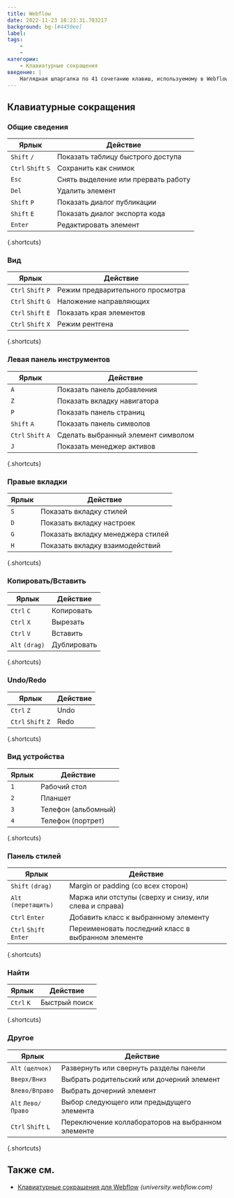 ```yaml
---
title: Webflow
date: 2022-11-23 16:23:31.703217
background: bg-[#4450ee]
label:
tags:
    -
    -
категории:
    - Клавиатурные сокращения
введение: |
    Наглядная шпаргалка по 41 сочетанию клавиш, используемому в Webflow
---
```




Клавиатурные сокращения
------------------



### Общие сведения

Ярлык | Действие
---|---
`Shift` `/` | Показать таблицу быстрого доступа
`Ctrl` `Shift` `S` | Сохранить как снимок
`Esc` | Снять выделение или прервать работу
`Del` | Удалить элемент
`Shift` `P` | Показать диалог публикации
`Shift` `E` | Показать диалог экспорта кода
`Enter` | Редактировать элемент
{.shortcuts}


### Вид

Ярлык | Действие
---|---
`Ctrl` `Shift` `P` | Режим предварительного просмотра
`Ctrl` `Shift` `G` | Наложение направляющих
`Ctrl` `Shift` `E` | Показать края элементов
`Ctrl` `Shift` `X` | Режим рентгена
{.shortcuts}


### Левая панель инструментов

Ярлык | Действие
---|---
`A` | Показать панель добавления
`Z` | Показать вкладку навигатора
`P` | Показать панель страниц
`Shift` `A` | Показать панель символов
`Ctrl` `Shift` `A` | Сделать выбранный элемент символом
`J` | Показать менеджер активов
{.shortcuts}


### Правые вкладки

Ярлык | Действие
---|---
`S` | Показать вкладку стилей
`D` | Показать вкладку настроек
`G` | Показать вкладку менеджера стилей
`H` | Показать вкладку взаимодействий
{.shortcuts}


### Копировать/Вставить

Ярлык | Действие
---|---
`Ctrl` `C` | Копировать
`Ctrl` `X` | Вырезать
`Ctrl` `V` | Вставить
`Alt` `(drag)` | Дублировать
{.shortcuts}


### Undo/Redo

Ярлык | Действие
---|---
`Ctrl` `Z` | Undo
`Ctrl` `Shift` `Z` | Redo
{.shortcuts}


### Вид устройства

Ярлык | Действие
---|---
`1` | Рабочий стол
`2` | Планшет
`3` | Телефон (альбомный)
`4` | Телефон (портрет)
{.shortcuts}


### Панель стилей

Ярлык | Действие
---|---
`Shift` `(drag)` | Margin or padding (со всех сторон)
`Alt` `(перетащить)` | Маржа или отступы (сверху и снизу, или слева и справа)
`Ctrl` `Enter` | Добавить класс к выбранному элементу
`Ctrl` `Shift` `Enter` | Переименовать последний класс в выбранном элементе
{.shortcuts}


### Найти

Ярлык | Действие
---|---
`Ctrl` `K` | Быстрый поиск
{.shortcuts}


### Другое

Ярлык | Действие
---|---
`Alt` `(щелчок)` | Развернуть или свернуть разделы панели
`Вверх/Вниз` | Выбрать родительский или дочерний элемент
`Влево/Вправо` | Выбрать дочерний элемент
`Alt` `Лево/Право` | Выбор следующего или предыдущего элемента
`Ctrl` `Shift` `L` | Переключение коллабораторов на выбранном элементе
{.shortcuts}




Также см.
--------
- [Клавиатурные сокращения для Webflow](https://university.webflow.com/article/keyboard-shortcuts-in-the-webflow-designer) _(university.webflow.com)_
